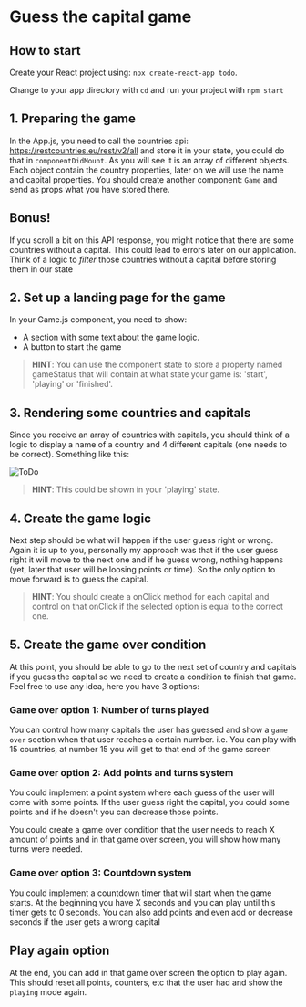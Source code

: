 # Guess the capital game

## How to start

Create your React project using: `npx create-react-app todo`.

Change to your app directory with `cd` and run your project with `npm start`


## 1. Preparing the game

In the App.js, you need to call the countries api: https://restcountries.eu/rest/v2/all and store it in your state, you could do that in `componentDidMount`.
As you will see it is an array of different objects. Each object contain the country properties, later on we will use the name and capital properties.
You should create another component: `Game` and send as props what you have stored there.

## Bonus!

If you scroll a bit on this API response, you might notice that there are some countries without a capital. This could lead to errors later on our application. Think of a logic to *filter* those countries without a capital before storing them in our state

## 2. Set up a landing page for the game

In your Game.js component, you need to show:
  - A section with some text about the game logic.
  - A button to start the game

  > **HINT**: You can use the component state to store a property named gameStatus that will contain at what state your game is: 'start', 'playing' or 'finished'.

## 3. Rendering some countries and capitals

Since you receive an array of countries with capitals, you should think of a logic to display a name of a country and 4 different capitals (one needs to be correct). Something like this:

![ToDo](https://i.imgur.com/9eEiBes.png)

  > **HINT**: This could be shown in your 'playing' state.

## 4. Create the game logic

Next step should be what will happen if the user guess right or wrong.
Again it is up to you, personally my approach was that if the user guess right it will move to the next one and if he guess wrong, nothing happens (yet, later that user will be loosing points or time).
So the only option to move forward is to guess the capital.

  > **HINT**: You should create a onClick method for each capital and control on that onClick if the selected option is equal to the correct one.



## 5. Create the game over condition

At this point, you should be able to go to the next set of country and capitals if you guess the capital so we need to create a condition to finish that game. Feel free to use any idea, here you have 3 options:

### Game over option 1: Number of turns played

You can control how many capitals the user has guessed and show a `game over` section when that user reaches a certain number.
i.e. You can play with 15 countries, at number 15 you will get to that end of the game screen


### Game over option 2: Add points and turns system

You could implement a point system where each guess of the user will come with some points.
If the user guess right the capital, you could some points and if he doesn't you can decrease those points.

You could create a game over condition that the user needs to reach X amount of points and in that game over screen, you will show how many turns were needed.


### Game over option 3: Countdown system

You could implement a countdown timer that will start when the game starts. At the beginning you have X seconds and you can play until this timer gets to 0 seconds.
You can also add points and even add or decrease seconds if the user gets a wrong capital

## Play again option

At the end, you can add in that game over screen the option to play again. This should reset all points, counters, etc that the user had and show the `playing` mode again.
